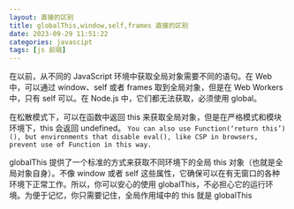 ```yaml
---
layout: 直接的区别
title: globalThis,window,self,frames 直接的区别
date: 2023-09-29 11:51:22
categories: javascipt
tags: [js 前端]
---
```

在以前，从不同的 JavaScript 环境中获取全局对象需要不同的语句。在 Web 中，可以通过 window、self 或者 frames 取到全局对象，但是在 Web Workers 中，只有 self 可以。在 Node.js 中，它们都无法获取，必须使用 global。

在松散模式下，可以在函数中返回 this 来获取全局对象，但是在严格模式和模块环境下，this 会返回 undefined。 `You can also use Function(‘return this’)(), but environments that disable eval(), like CSP in browsers, prevent use of Function in this way.`

globalThis 提供了一个标准的方式来获取不同环境下的全局 this 对象（也就是全局对象自身）。不像 window 或者 self 这些属性，它确保可以在有无窗口的各种环境下正常工作。所以，你可以安心的使用 globalThis，不必担心它的运行环境。为便于记忆，你只需要记住，全局作用域中的 this 就是 globalThis
